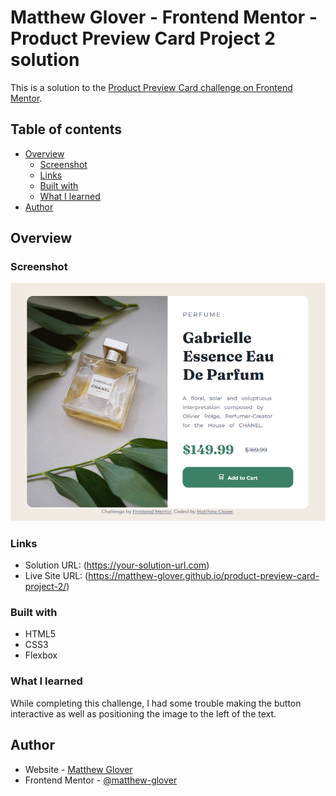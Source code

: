 # Matthew Glover - Frontend Mentor - Product Preview Card Project 2 solution

This is a solution to the [Product Preview Card challenge on Frontend Mentor](https://www.frontendmentor.io/challenges/product-preview-card-component-GO7UmttRfa).

## Table of contents

- [Overview](#overview)
  - [Screenshot](#screenshot)
  - [Links](#links)
  - [Built with](#built-with)
  - [What I learned](#what-i-learned)
- [Author](#author)

## Overview

### Screenshot

![](./screenshot.png)

### Links

- Solution URL: (https://your-solution-url.com)
- Live Site URL: (https://matthew-glover.github.io/product-preview-card-project-2/)

### Built with

- HTML5
- CSS3
- Flexbox

### What I learned

While completing this challenge, I had some trouble making the button interactive as well as positioning the image to the left of the text. 

## Author

- Website - [Matthew Glover](https://github.com/matthew-glover)
- Frontend Mentor - [@matthew-glover](https://www.frontendmentor.io/profile/matthew-glover)